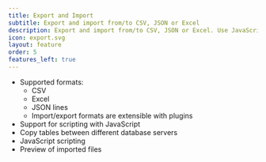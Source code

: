 ```yaml
---
title: Export and Import
subtitle: Export and import from/to CSV, JSON or Excel
description: Export and import from/to CSV, JSON or Excel. Use JavaScript scripting support
icon: export.svg
layout: feature
order: 5
features_left: true
---
```


- Supported formats: 
  * CSV
  * Excel
  * JSON lines
  * Import/export formats are extensible with plugins
- Support for scripting with JavaScript
- Copy tables between different database servers
- JavaScript scripting
- Preview of imported files
